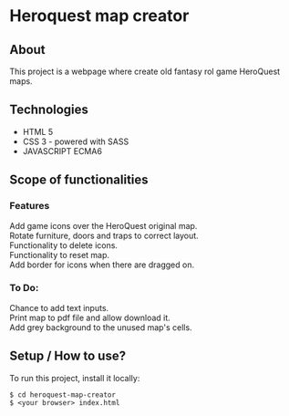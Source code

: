 # Heroquest map creator

## About
This project is a webpage where create old fantasy rol game HeroQuest maps.

## Technologies
* HTML 5
* CSS 3 - powered with SASS
* JAVASCRIPT ECMA6

## Scope of functionalities
### Features
Add game icons over the HeroQuest original map.  
Rotate furniture, doors and traps to correct layout.  
Functionality to delete icons.  
Functionality to reset map.  
Add border for icons when there are dragged on.  
### To Do:
Chance to add text inputs.  
Print map to pdf file and allow download it.  
Add grey background to the unused map's cells. 
	
## Setup / How to use?
To run this project, install it locally:

```
$ cd heroquest-map-creator
$ <your browser> index.html
```
